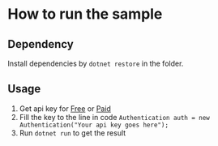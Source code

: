 # How to run the sample

## Dependency

Install dependencies by `dotnet restore` in the folder.

## Usage

1. Get api key for [Free](https://www.microsoft.com/cognitive-services/en-us/subscriptions?productId=/products/Bing.Speech.Preview) or [Paid](https://portal.azure.com/#create/Microsoft.CognitiveServices/apitype/Bing.Speech/pricingtier/S0)
1. Fill the key to the line in code `Authentication auth = new Authentication("Your api key goes here");`
1. Run `dotnet run` to get the result
